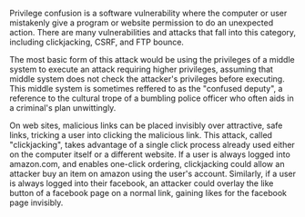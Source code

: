 Privilege confusion is a software vulnerability where the computer or user mistakenly give a program or website permission to do an unexpected action. There are many vulnerabilities and attacks that fall into this category, including clickjacking, CSRF, and FTP bounce.

The most basic form of this attack would be using the privileges of a middle system to execute an attack requiring higher privileges, assuming that middle system does not check the attacker's privileges before executing. This middle system is sometimes reffered to as the "confused deputy", a reference to the cultural trope of a bumbling police officer who often aids in a criminal's plan unwittingly. 

On web sites, malicious links can be placed invisibly over attractive, safe links, tricking a user into clicking the malicious link. This attack, called "clickjacking", takes advantage of a single click process already used either on the computer itself or a different website. If a user is always logged into amazon.com, and enables one-click ordering, clickjacking could allow an attacker buy an item on amazon using the user's account. Similarly, if a user is always logged into their facebook, an attacker could overlay the like button of a facebook page on a normal link, gaining likes for the facebook page invisibly. 


